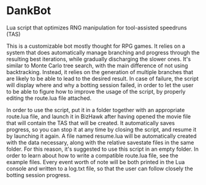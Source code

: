 # DankBot
Lua script that optimizes RNG manipulation for tool-assisted speedruns (TAS)

This is a customizable bot mostly thought for RPG games. It relies on a system that does automatically manage branching and progress through the resulting best iterations, while gradually discharging the slower ones. It's similar to Monte Carlo tree search, with the main difference of not using backtracking. Instead, it relies on the generation of multiple branches that are likely to be able to lead to the desired result. In case of failure, the script will display where and why a botting session failed, in order to let the user to be able to figure how to improve the usage of the script, by properly editing the route.lua file attached.

In order to use the script, put it in a folder together with an appropriate route.lua file, and launch it in BizHawk after having opened the movie file that will contain the TAS that will be created. It automatically saves progress, so you can stop it at any time by closing the script, and resume it by launching it again. A file named resume.lua will be automatically created with the data necessary, along with the relative savestate files in the same folder. For this reason, it's suggested to use this script in an empty folder. In order to learn about how to write a compatible route.lua file, see the example files. Every event worth of note will be both printed in the Lua console and written to a log.txt file, so that the user can follow closely the botting session progress.
